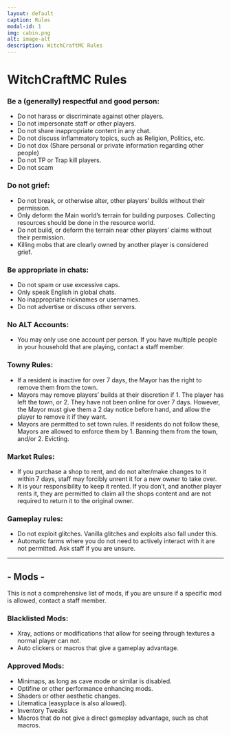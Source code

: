 ```yaml
---
layout: default
caption: Rules
modal-id: 1
img: cabin.png
alt: image-alt
description: WitchCraftMC Rules
---
```

# WitchCraftMC Rules
### Be a (generally) respectful and good person:
-   Do not harass or discriminate against other players.
-   Do not impersonate staff or other players.
-   Do not share inappropriate content in any chat.
-   Do not discuss inflammatory topics, such as Religion, Politics, etc.
-   Do not dox (Share personal or private information regarding other people)
-   Do not TP or Trap kill players.
-   Do not scam
### Do not grief:
-   Do not break, or otherwise alter, other players’ builds without their permission.
-   Only deform the Main world’s terrain for building purposes. Collecting resources should be done in the resource world.
-   Do not build, or deform the terrain near other players’ claims without their permission.
-   Killing mobs that are clearly owned by another player is considered grief.
### Be appropriate in chats:
-   Do not spam or use excessive caps.
-   Only speak English in global chats.
-   No inappropriate nicknames or usernames.
-   Do not advertise or discuss other servers.
### No ALT Accounts:
-   You may only use one account per person. If you have multiple people in your household that are playing, contact a staff member.
### Towny Rules:
-   If a resident is inactive for over 7 days, the Mayor has the right to remove them from the town.
-   Mayors may remove players’ builds at their discretion if 1. The player has left the town, or 2. They have not been online for over 7 days. However, the Mayor must give them a 2 day notice before hand, and allow the player to remove it if they want.
-   Mayors are permitted to set town rules. If residents do not follow these, Mayors are allowed to enforce them by 1. Banning them from the town, and/or 2. Evicting.
### Market Rules:
-   If you purchase a shop to rent, and do not alter/make changes to it within 7 days, staff may forcibly unrent it for a new owner to take over.
-   It is your responsibility to keep it rented. If you don’t, and another player rents it, they are permitted to claim all the shops content and are not required to return it to the original owner.
### Gameplay rules:
-   Do not exploit glitches. Vanilla glitches and exploits also fall under this.
-   Automatic farms where you do not need to actively interact with it are not permitted. Ask staff if you are unsure.
----------
## - Mods -
This is not a comprehensive list of mods, if you are unsure if a specific mod is allowed, contact a staff member.
### Blacklisted Mods:
-   Xray, actions or modifications that allow for seeing through textures a normal player can not.
-   Auto clickers or macros that give a gameplay advantage.
### Approved Mods:
-   Minimaps, as long as cave mode or similar is disabled.
-   Optifine or other performance enhancing mods.
-   Shaders or other aesthetic changes.
-   Litematica (easyplace is also allowed).
-   Inventory Tweaks
-   Macros that do not give a direct gameplay advantage, such as chat macros.
